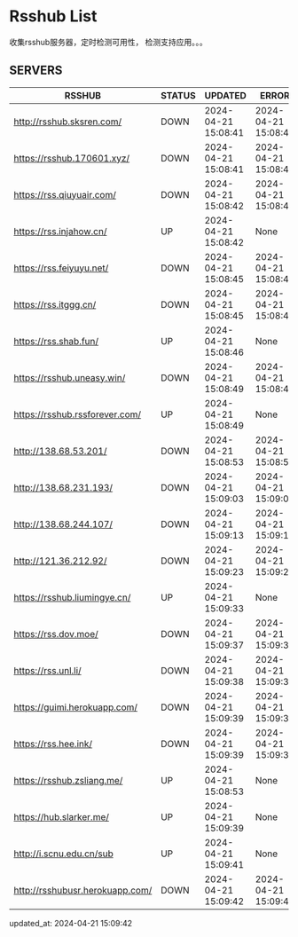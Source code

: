 # Rsshub List

收集rsshub服务器，定时检测可用性， 检测支持应用。。。


## SERVERS

|  RSSHUB   | STATUS  | UPDATED  | ERROR  | TWITTER |  
|  ----  | ----  | ----  | ----  | ---- |  
| http://rsshub.sksren.com/ | DOWN | 2024-04-21 15:08:41 | 2024-04-21 15:08:41 |  
| https://rsshub.170601.xyz/ | DOWN | 2024-04-21 15:08:41 | 2024-04-21 15:08:41 |  
| https://rss.qiuyuair.com/ | DOWN | 2024-04-21 15:08:42 | 2024-04-21 15:08:42 |  
| https://rss.injahow.cn/ | UP | 2024-04-21 15:08:42 | None ||  
| https://rss.feiyuyu.net/ | DOWN | 2024-04-21 15:08:45 | 2024-04-21 15:08:45 |  
| https://rss.itggg.cn/ | DOWN | 2024-04-21 15:08:45 | 2024-04-21 15:08:45 |  
| https://rss.shab.fun/ | UP | 2024-04-21 15:08:46 | None ||  
| https://rsshub.uneasy.win/ | DOWN | 2024-04-21 15:08:49 | 2024-04-21 15:08:49 |  
| https://rsshub.rssforever.com/ | UP | 2024-04-21 15:08:49 | None ||  
| http://138.68.53.201/ | DOWN | 2024-04-21 15:08:53 | 2024-04-21 15:08:53 |  
| http://138.68.231.193/ | DOWN | 2024-04-21 15:09:03 | 2024-04-21 15:09:03 |  
| http://138.68.244.107/ | DOWN | 2024-04-21 15:09:13 | 2024-04-21 15:09:13 |  
| http://121.36.212.92/ | DOWN | 2024-04-21 15:09:23 | 2024-04-21 15:09:23 |  
| https://rsshub.liumingye.cn/ | UP | 2024-04-21 15:09:33 | None ||  
| https://rss.dov.moe/ | DOWN | 2024-04-21 15:09:37 | 2024-04-21 15:09:37 |  
| https://rss.unl.li/ | DOWN | 2024-04-21 15:09:38 | 2024-04-21 15:09:38 |  
| https://guimi.herokuapp.com/ | DOWN | 2024-04-21 15:09:39 | 2024-04-21 15:09:39 |  
| https://rss.hee.ink/ | DOWN | 2024-04-21 15:09:39 | 2024-04-21 15:09:39 |  
| https://rsshub.zsliang.me/ | UP | 2024-04-21 15:08:53 | None |OK|  
| https://hub.slarker.me/ | UP | 2024-04-21 15:09:39 | None ||  
| http://i.scnu.edu.cn/sub | UP | 2024-04-21 15:09:41 | None ||  
| http://rsshubusr.herokuapp.com/ | DOWN | 2024-04-21 15:09:42 | 2024-04-21 15:09:42 |  
  

updated_at: 2024-04-21 15:09:42  
